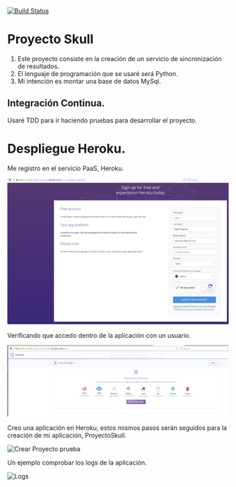 [![Build Status](https://travis-ci.org/marquirj/ProyectoSkull.svg?branch=master)](https://travis-ci.org/marquirj/ProyectoSkull)
# Proyecto Skull

 1. Este proyecto consiste en la creación de un servicio de sincronización 
de resultados.
 2. El lenguaje de programación que se usaré será Python.
 3. Mi intención es montar una base de datos MySql.

## Integración Continua.

 Usaré TDD para ir haciendo pruebas para desarrollar el proyecto. 

# Despliegue Heroku.

Me registro en el servicio PaaS, Heroku.

![Imagen darse de alta](/img/1.png)

Verificando que accedo dentro de la aplicación con un usuario.

![Comprobación](/img/2.png)

Creo una aplicación en Heroku, estos mismos pasos serán seguidos para la creación de mi aplicación, ProyectoSkull.

![Crear Proyecto prueba](3.png)

Un ejemplo comprobar los logs de la aplicación.

![Logs](4.png)

